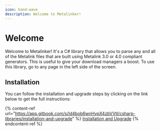 ```yaml
---
icon: hand-wave
description: Welcome to Metalinker!
---
```


# Welcome

Welcome to Metalinker! It's a C# library that allows you to parse any and all of the Metalink files that are built using Metalink 3.0 or 4.0 compliant generators. This is useful to give your download managers a boost. To use this library, go to any page in the left side of the screen.

## Installation

You can follow the installation and upgrade steps by clicking on the link below to get the full instructions:

{% content-ref url="https://app.gitbook.com/s/Id4bob6wnHvpX4zbVVtI/csharp-libraries/installation-and-upgrade" %}
[Installation and Upgrade](https://app.gitbook.com/s/Id4bob6wnHvpX4zbVVtI/csharp-libraries/installation-and-upgrade)
{% endcontent-ref %}
